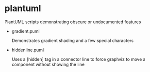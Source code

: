 # plantuml
PlantUML scripts demonstrating obscure or undocumented features

* gradient.puml

   Demonstrates gradient shading and a few special characters
* hiddenline.puml

   Uses a [hidden] tag in a connector line to force graphviz to move a component without showing the line
